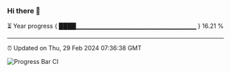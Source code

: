 ### Hi there 👋

⏳ Year progress { ████▁▁▁▁▁▁▁▁▁▁▁▁▁▁▁▁▁▁▁▁▁▁▁▁▁▁ } 16.21 %

---

⏰ Updated on Thu, 29 Feb 2024 07:36:38 GMT

![Progress Bar CI](https://github.com/IshwaranRudhara/GIT-ACTION/workflows/Progress%20Bar%20CI/badge.svg)
